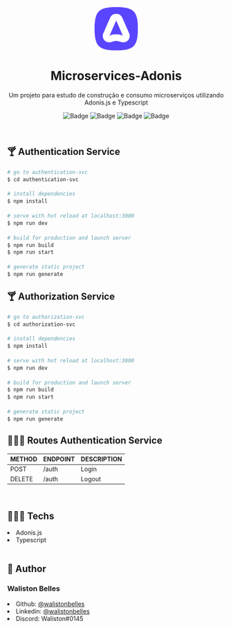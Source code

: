 <div>
  <center>
  <img src="./assets/logo.png" width="100" alt="adonis">
  
  # Microservices-Adonis

  Um projeto para estudo de construção e consumo microserviços utilizando Adonis.js e Typescript
  <br>

  ![Badge](https://img.shields.io/github/issues/WalistonBelles/facebook-frontend?color=green)
  ![Badge](https://img.shields.io/github/forks/WalistonBelles/facebook-frontend)
  ![Badge](https://img.shields.io/github/stars/WalistonBelles/facebook-frontend)
  ![Badge](https://img.shields.io/apm/l/vim-mode)
  </center>
</div>
<br>
<h2> 🍸 Authentication Service </h2>

```bash
# go to authentication-svc
$ cd authentication-svc

# install dependencies
$ npm install

# serve with hot reload at localhost:3000
$ npm run dev

# build for production and launch server
$ npm run build
$ npm run start

# generate static project
$ npm run generate
```

<h2> 🍸 Authorization Service </h2>

```bash
# go to authorization-svc
$ cd authorization-svc

# install dependencies
$ npm install

# serve with hot reload at localhost:3000
$ npm run dev

# build for production and launch server
$ npm run build
$ npm run start

# generate static project
$ npm run generate
```

<h2> 🕵🏾‍♂️  Routes Authentication Service </h2>

| METHOD           | ENDPOINT      | DESCRIPTION |
| :---            | :---  | :--- |
| POST          | /auth       | Login |
| DELETE       | /auth        | Logout |

<br>

<h2> 👨🏾‍💻 Techs </h2>
<li> Adonis.js </li>
<li> Typescript </li>
<br>

<h2> 👤 Author </h2>

<h3> <b> Waliston Belles </b></h3>

<li> Github: <a href="https://github.com/WalistonBelles">@walistonbelles</a> </li>
<li> Linkedin: <a href="https://www.linkedin.com/in/waliston-belles-88927a212/">@walistonbelles</a> </li>
<li> Discord:  Waliston#0145</a></li>
<br>